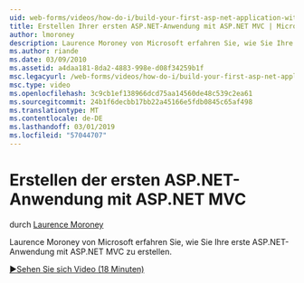 ```yaml
---
uid: web-forms/videos/how-do-i/build-your-first-asp-net-application-with-asp-net-mvc
title: Erstellen Ihrer ersten ASP.NET-Anwendung mit ASP.NET MVC | Microsoft-Dokumentation
author: lmoroney
description: Laurence Moroney von Microsoft erfahren Sie, wie Sie Ihre erste ASP.NET-Anwendung mit ASP.NET MVC zu erstellen.
ms.author: riande
ms.date: 03/09/2010
ms.assetid: a4daa181-8da2-4883-998e-d08f34259b1f
msc.legacyurl: /web-forms/videos/how-do-i/build-your-first-asp-net-application-with-asp-net-mvc
msc.type: video
ms.openlocfilehash: 3c9cb1ef138966dcd75aa14560de48c539c2ea61
ms.sourcegitcommit: 24b1f6decbb17bb22a45166e5fdb0845c65af498
ms.translationtype: MT
ms.contentlocale: de-DE
ms.lasthandoff: 03/01/2019
ms.locfileid: "57044707"
---
```

<a name="build-your-first-aspnet-application-with-aspnet-mvc"></a>Erstellen der ersten ASP.NET-Anwendung mit ASP.NET MVC
====================
durch [Laurence Moroney](https://github.com/lmoroney)

Laurence Moroney von Microsoft erfahren Sie, wie Sie Ihre erste ASP.NET-Anwendung mit ASP.NET MVC zu erstellen.

[&#9654;Sehen Sie sich Video (18 Minuten)](https://channel9.msdn.com/Blogs/ASP-NET-Site-Videos/build-your-first-asp-net-application-with-asp-net-mvc)

